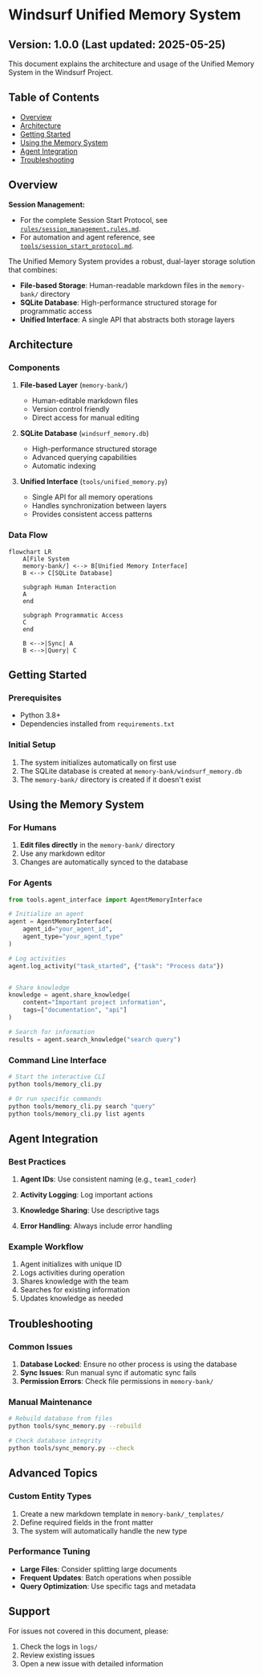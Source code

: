 # Windsurf Unified Memory System

## Version: 1.0.0 (Last updated: 2025-05-25)

This document explains the architecture and usage of the Unified Memory System in the Windsurf Project.

## Table of Contents

- [Overview](#overview)
- [Architecture](#architecture)
- [Getting Started](#getting-started)
- [Using the Memory System](#using-the-memory-system)
- [Agent Integration](#agent-integration)
- [Troubleshooting](#troubleshooting)

## Overview

**Session Management:**

- For the complete Session Start Protocol, see [`rules/session_management.rules.md`](../rules/session_management.rules.md).
- For automation and agent reference, see [`tools/session_start_protocol.md`](../tools/session_start_protocol.md).

The Unified Memory System provides a robust, dual-layer storage solution that combines:

- **File-based Storage**: Human-readable markdown files in the `memory-bank/` directory
- **SQLite Database**: High-performance structured storage for programmatic access
- **Unified Interface**: A single API that abstracts both storage layers

## Architecture

### Components

1. **File-based Layer** (`memory-bank/`)
   - Human-editable markdown files
   - Version control friendly
   - Direct access for manual editing

2. **SQLite Database** (`windsurf_memory.db`)
   - High-performance structured storage
   - Advanced querying capabilities
   - Automatic indexing

3. **Unified Interface** (`tools/unified_memory.py`)
   - Single API for all memory operations
   - Handles synchronization between layers
   - Provides consistent access patterns

### Data Flow

```mermaid
flowchart LR
    A[File System
    memory-bank/] <--> B[Unified Memory Interface]
    B <--> C[SQLite Database]
    
    subgraph Human Interaction
    A
    end
    
    subgraph Programmatic Access
    C
    end
    
    B <-->|Sync| A
    B <-->|Query| C
```

## Getting Started

### Prerequisites

- Python 3.8+
- Dependencies installed from `requirements.txt`

### Initial Setup

1. The system initializes automatically on first use
2. The SQLite database is created at `memory-bank/windsurf_memory.db`
3. The `memory-bank/` directory is created if it doesn't exist

## Using the Memory System

### For Humans

1. **Edit files directly** in the `memory-bank/` directory
2. Use any markdown editor
3. Changes are automatically synced to the database

### For Agents

```python
from tools.agent_interface import AgentMemoryInterface

# Initialize an agent
agent = AgentMemoryInterface(
    agent_id="your_agent_id",
    agent_type="your_agent_type"
)

# Log activities
agent.log_activity("task_started", {"task": "Process data"})


# Share knowledge
knowledge = agent.share_knowledge(
    content="Important project information",
    tags=["documentation", "api"]
)

# Search for information
results = agent.search_knowledge("search query")
```

### Command Line Interface

```bash
# Start the interactive CLI
python tools/memory_cli.py

# Or run specific commands
python tools/memory_cli.py search "query"
python tools/memory_cli.py list agents
```

## Agent Integration

### Best Practices

1. **Agent IDs**: Use consistent naming (e.g., `team1_coder`)

2. **Activity Logging**: Log important actions

3. **Knowledge Sharing**: Use descriptive tags

4. **Error Handling**: Always include error handling

### Example Workflow

1. Agent initializes with unique ID
2. Logs activities during operation
3. Shares knowledge with the team
4. Searches for existing information
5. Updates knowledge as needed

## Troubleshooting

### Common Issues

1. **Database Locked**: Ensure no other process is using the database
2. **Sync Issues**: Run manual sync if automatic sync fails
3. **Permission Errors**: Check file permissions in `memory-bank/`

### Manual Maintenance

```bash
# Rebuild database from files
python tools/sync_memory.py --rebuild

# Check database integrity
python tools/sync_memory.py --check
```

## Advanced Topics

### Custom Entity Types

1. Create a new markdown template in `memory-bank/_templates/`
2. Define required fields in the front matter
3. The system will automatically handle the new type

### Performance Tuning

- **Large Files**: Consider splitting large documents
- **Frequent Updates**: Batch operations when possible
- **Query Optimization**: Use specific tags and metadata

## Support

For issues not covered in this document, please:

1. Check the logs in `logs/`
2. Review existing issues
3. Open a new issue with detailed information
